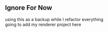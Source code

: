 ## Ignore For Now
using this as a backup while I refactor everything  
going to add my renderer project here  

